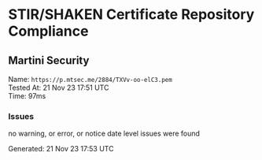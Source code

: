 # STIR/SHAKEN Certificate Repository Compliance

## Martini Security

Name: `https://p.mtsec.me/2884/TXVv-oo-elC3.pem`\
Tested At: 21 Nov 23 17:51 UTC\
Time: 97ms

### Issues

no warning, or error, or notice date level issues were found

Generated: 21 Nov 23 17:53 UTC